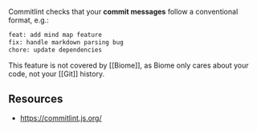 Commitlint checks that your **commit messages** follow a conventional format, e.g.:
```bash
feat: add mind map feature
fix: handle markdown parsing bug
chore: update dependencies
```

This feature is not covered by [[Biome]], as Biome only cares about your code, not your [[Git]] history.

## Resources
- https://commitlint.js.org/